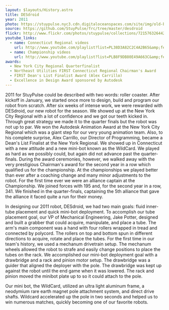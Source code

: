 ```yaml
---
layout: $layouts/History.astro
title: DESdroid
year: 2011
photo: https://stuypulse.nyc3.cdn.digitaloceanspaces.com/site/img/old-bots/2011_DESdroid.jpg
source: https://github.com/StuyPulse/frc/tree/master/desdroid
flickr: http://www.flickr.com/photos/stuypulse/collections/72157632644241015/
youtube_links:
  - name: Connecticut Regional videos
    url: http://www.youtube.com/playlist?list=PL38D3A82C2C4A2B65&amp;feature=plcp
  - name: Championship videos
    url: http://www.youtube.com/playlist?list=PLB8F9DB80E49A663C&amp;feature=plcp
awards:
  - New York City Regional Quarterfinalist
  - Northeast Utilities FIRST Connecticut Regional Chairman's Award
  - FIRST Dean's List Finalist Award (Alex Carrillo)
  - Excellence in Design Award sponsored by Autodesk
---
```


2011 for StuyPulse could be described with two words: roller coaster. After kickoff in January, we started once more to design, build and program our robot from scratch. After six weeks of intense work, we were rewarded with DESdroid, our new robot for the season. We showed up at the New York City Regional with a lot of confidence and we got our teeth kicked in. Through great strategy we made it to the quarter finals but the robot was not up to par. We won the Autodesk Animation Award at the New York City Regional which was a giant step for our very young animation team. Also, to his complete surprise, Alex Carrillo, our Director of Programming, became a Dean's List Finalist at the New York Regional. We showed up in Connecticut with a new attitude and a new mini-bot known as the WildCard. We played as hard as we possibly could, but again did not advance past the quarter-finals. During the award ceremonies, however, we walked away with the very prestigious Chairman's award for the second year in a row which qualified us for the championship. At the championships we played better than ever after a coaching change and many minor adjustments to the robot. For the first time ever we were an alliance captain at the Championship. We joined forces with 195 and, for the second year in a row, 341. We finished in the quarter-finals, captaining the 5th alliance that gave the alliance it faced quite a run for their money.

In designing our 2011 robot, DESdroid, we had two main goals: fluid inner-tube placement and quick mini-bot deployment. To accomplish our tube placement goal, our VP of Mechanical Engineering, Jake Potter, designed and built a grabber that could acquire, manipulate, and place a tube. The arm's main component was a hand with four rollers wrapped in tread and connected by polycord. The rollers on top and bottom spun in different directions to acquire, rotate and place the tubes. For the first time in our team's history, we used a mechanum drivetrain setup. The mechanum wheels allowed the robot to strafe and easily change positions to place the tubes on the rack. We accomplished our mini-bot deployment goal with a drawbridge and a rack and pinion motor setup. The drawbridge was a guider that aligned the deployer with the pole. The drawbridge was kept up against the robot until the end game when it was lowered. The rack and pinion moved the minibot plate up to so it could attach to the pole.

Our mini bot, the WildCard, utilized an ultra light aluminum frame, a neodymium rare earth magnet pole attachment system, and direct drive shafts. Wildcard accelerated up the pole in two seconds and helped us to win numerous matches, quickly becoming one of our favorite robots.
